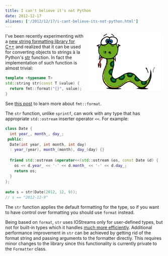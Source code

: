 ```yaml
---
title: I can't believe it's not Python
date: 2012-12-17
aliases: ['/2012/12/17/i-cant-believe-its-not-python.html']
---
```


<div class="separator" style="clear:right; float:right; margin-left:1em; margin-bottom:1em">
    <img src="/img/python.png"
         title="If it looks like Python and behaves like Python, then it probably is Python."
         width="240">
  </div>

I've been recently experimenting with a [new string formatting
library for C++](https://github.com/cppformat/cppformat) and realized
that it can be used for converting objects to strings à la Python's
[str](http://docs.python.org/2/library/functions.html#str) function.
In fact the implementation of such function is almost trivial:

```c++
template <typename T>
std::string str(const T &value) {
  return fmt::format("{}", value);
}
```

See [this post](/2012/12/12/a-better-string-formatting-library-for-cplusplus.html)
to learn more about `fmt::format`.

The `str` function, unlike `sprintf`, can work with any type that has
appropriate `std::ostream` inserter operator `<<`. For example:

```c++
class Date {
  int year_, month_, day_;
 public:
  Date(int year, int month, int day)
  : year_(year), month_(month), day_(day) {}

  friend std::ostream &operator<<(std::ostream &os, const Date &d) {
    os << d.year_ << '-' << d.month_ << '-' << d.day_;
    return os;
  }
};

auto s = str(Date(2012, 12, 9));
// s == "2012-12-9"
```

The `str` function applies the default formatting for the type, so
if you want to have control over formatting you should use `format` instead.

Being based on `format`, `str` uses IOStreams only for user-defined types,
but not for built-in types which it handles
[much more efficiently](/2012/12/15/making-string-formatting-fast.html).
Additional performance improvement in `str` can be achieved by getting rid
of the format string and passing arguments to the formatter directly.
This requires minor changes to the library since this functionality is
currently private to the `Formatter` class.

